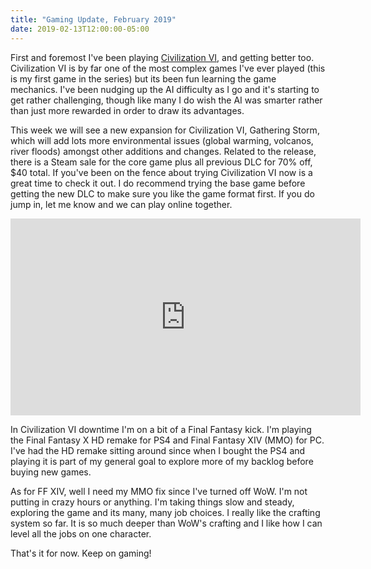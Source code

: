 ```yaml
---
title: "Gaming Update, February 2019"
date: 2019-02-13T12:00:00-05:00
---
```


First and foremost I've been playing [Civilization VI](https://store.steampowered.com/app/289070/Sid_Meiers_Civilization_VI/), and getting better too. Civilization VI is by far one of the most complex games I've ever played (this is my first game in the series) but its been fun learning the game mechanics. I've been nudging up the AI difficulty as I go and it's starting to get rather challenging, though like many I do wish the AI was smarter rather than just more rewarded in order to draw its advantages.

This week we will see a new expansion for Civilization VI, Gathering Storm, which will add lots more environmental issues (global warming, volcanos, river floods) amongst other additions and changes. Related to the release, there is a Steam sale for the core game plus all previous DLC for 70% off, $40 total. If you've been on the fence about trying Civilization VI now is a great time to check it out. I do recommend trying the base game before getting the new DLC to make sure you like the game format first. If you do jump in, let me know and we can play online together.

<iframe width="560" height="315" src="https://www.youtube.com/embed/eg0PYsWK1dc" frameborder="0" allow="accelerometer; autoplay; encrypted-media; gyroscope; picture-in-picture" allowfullscreen></iframe>

In Civilization VI downtime I'm on a bit of a Final Fantasy kick. I'm playing the Final Fantasy X HD remake for PS4 and Final Fantasy XIV (MMO) for PC. I've had the HD remake sitting around since when I bought the PS4 and playing it is part of my general goal to explore more of my backlog before buying new games.

As for FF XIV, well I need my MMO fix since I've turned off WoW. I'm not putting in crazy hours or anything. I'm taking things slow and steady, exploring the game and its many, many job choices. I really like the crafting system so far. It is so much deeper than WoW's crafting and I like how I can level all the jobs on one character.

That's it for now. Keep on gaming!
